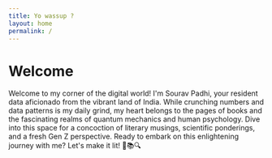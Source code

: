 ```yaml
---
title: Yo wassup ?
layout: home
permalink: /
---
```

# Welcome

Welcome to my corner of the digital world! I'm Sourav Padhi, your resident data aficionado from the vibrant land of India. While crunching numbers and data patterns is my daily grind, my heart belongs to the pages of books and the fascinating realms of quantum mechanics and human psychology. Dive into this space for a concoction of literary musings, scientific ponderings, and a fresh Gen Z perspective. Ready to embark on this enlightening journey with me? Let's make it lit! 🍿📚🔍
